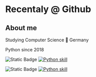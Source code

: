 # Recentaly @ Github

## About me

Studying Computer Science 📍 Germany

Python since 2018 

![Static Badge](https://img.shields.io/badge/Specialized_in-Python_3-blue)
[![Python skill](https://skillicons.dev/icons?i=py)](https://skillicons.dev)

![Static Badge](https://img.shields.io/badge/VSCode%20User)
[![Python skill](https://skillicons.dev/icons?i=vscode)](https://skillicons.dev)

